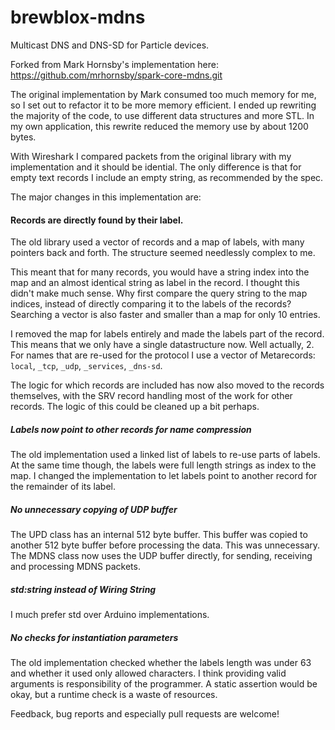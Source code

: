 brewblox-mdns
=============

Multicast DNS and DNS-SD for Particle devices.

Forked from Mark Hornsby's implementation here: https://github.com/mrhornsby/spark-core-mdns.git

The original implementation by Mark consumed too much memory for me, so I set out to refactor it to be more memory efficient.
I ended up rewriting the majority of the code, to use different data structures and more STL.
In my own application, this rewrite reduced the memory use by about 1200 bytes.

With Wireshark I compared packets from the original library with my implementation and it should be idential.
The only difference is that for empty text records I include an empty string, as recommended by the spec.

The major changes in this implementation are:

#### Records are directly found by their label.
The old library used a vector of records and a map of labels, with many pointers back and forth. The structure seemed needlessly complex to me.

This meant that for many records, you would have a string index into the map and an almost identical string as label in the record.
I thought this didn't make much sense. Why first compare the query string to the map indices, instead of directly comparing it to the labels of the records?
Searching a vector is also faster and smaller than a map for only 10 entries.

I removed the map for labels entirely and made the labels part of the record. This means that we only have a single datastructure now.
Well actually, 2. For names that are re-used for the protocol I use a vector of Metarecords: `local`, `_tcp`, `_udp`, `_services`, `_dns-sd`.

The logic for which records are included has now also moved to the records themselves, with the SRV record handling most of the work for other records.
The logic of this could be cleaned up a bit perhaps.

##### Labels now point to other records for name compression
The old implementation used a linked list of labels to re-use parts of labels. At the same time though, the labels were full length strings as index to the map.
I changed the implementation to let labels point to another record for the remainder of its label.

##### No unnecessary copying of UDP buffer
The UPD class has an internal 512 byte buffer. This buffer was copied to another 512 byte buffer before processing the data. This was unnecessary. The MDNS class now uses the UDP buffer directly, for sending, receiving and processing MDNS packets.

##### std:string instead of Wiring String
I much prefer std over Arduino implementations.

##### No checks for instantiation parameters
The old implementation checked whether the labels length was under 63 and whether it used only allowed characters. I think providing valid arguments is responsibility of the programmer. A static assertion would be okay, but a runtime check is a waste of resources.


Feedback, bug reports and especially pull requests are welcome!